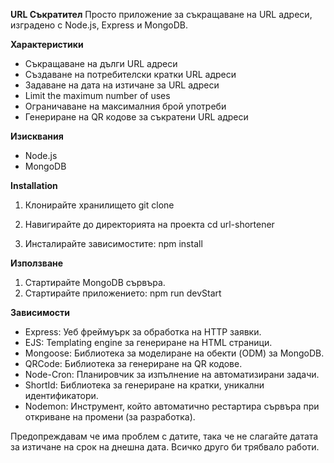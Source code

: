 **URL Съкратител**
Просто приложение за съкращаване на URL адреси, изградено с Node.js, Express и MongoDB.

**Характеристики**
 - Съкращаване на дълги URL адреси
 - Създаване на потребителски кратки URL адреси
 - Задаване на дата на изтичане за URL адреси
 - Limit the maximum number of uses
 - Ограничаване на максималния брой употреби
 - Генериране на QR кодове за съкратени URL адреси

**Изисквания**
 - Node.js
 - MongoDB

**Installation**
1. Клонирайте хранилището
git clone <repository-url>

2. Навигирайте до директорията на проекта
cd url-shortener

3. Инсталирайте зависимостите:
npm install

**Използване**
1. Стартирайте MongoDB сървъра.
2. Стартирайте приложението:
npm run devStart

**Зависимости**
 - Express: Уеб фреймуърк за обработка на HTTP заявки.
 - EJS: Templating engine за генериране на HTML страници.
 - Mongoose: Библиотека за моделиране на обекти (ODM) за MongoDB.
 - QRCode: Библиотека за генериране на QR кодове.
 - Node-Cron: Планировчик за изпълнение на автоматизирани задачи.
 - ShortId: Библиотека за генериране на кратки, уникални идентификатори.
 - Nodemon: Инструмент, който автоматично рестартира сървъра при откриване на промени (за разработка).

Предопреждавам че има проблем с датите, така че не слагайте датата за изтичане на срок на днешна дата. Всичко друго би трябвало работи.